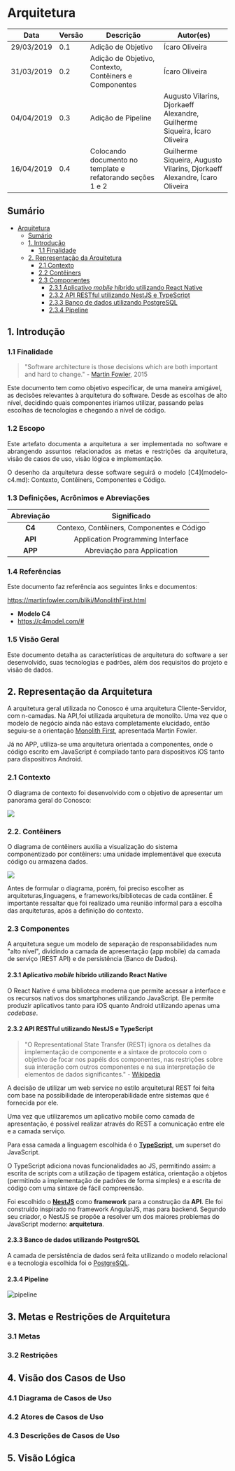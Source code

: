 
# Arquitetura
| **Data** | **Versão** | **Descrição** | **Autor(es)** |
|---|---|---|---|
|29/03/2019 | 0.1 | Adição de Objetivo | Ícaro Oliveira |
|31/03/2019 | 0.2 | Adição de Objetivo, Contexto, Contêiners e Componentes | Ícaro Oliveira |
|04/04/2019 | 0.3 | Adição de Pipeline | Augusto Vilarins, Djorkaeff Alexandre, Guilherme Siqueira, Ícaro Oliveira |
|16/04/2019 | 0.4 | Colocando documento no template e refatorando seções 1 e 2  | Guilherme Siqueira, Augusto Vilarins, Djorkaeff Alexandre, Ícaro Oliveira |

## Sumário
- [Arquitetura](#arquitetura)
  - [Sumário](#sum%C3%A1rio)
  - [1. Introdução](#1-introdução)
    - [1.1 Finalidade](#11-finalidade)
  - [2. Representação da Arquitetura](#2-Representação-da-Arquitetura)
      - [2.1 Contexto](#21-contexto)
      - [2.2 Contêiners](#22-cont%C3%AAiners)
      - [2.3 Componentes](#23-componentes)
        - [2.3.1 Aplicativo *mobile* híbrido utilizando React Native](#231-aplicativo-mobile-h%C3%ADbrido-utilizando-react-native)
        - [2.3.2 API RESTful utilizando NestJS e TypeScript](#232-api-restful-utilizando-nestjs-e-typescript)
        - [2.3.3 Banco de dados utilizando PostgreSQL](#233-banco-de-dados-utilizando-postgresql)
        - [2.3.4 Pipeline](#234-pipeline)

## 1. Introdução

### 1.1 Finalidade

> "Software architecture is those decisions which are both important and hard to change." - [Martin Fowler](https://www.youtube.com/watch?v=DngAZyWMGR0), 2015 


Este documento tem como objetivo especificar, de uma maneira amigável, as decisões relevantes à arquitetura do software. Desde as escolhas de alto nível, decidindo quais componentes iríamos utilizar, passando pelas escolhas de tecnologias e chegando a nível de código.

### 1.2 Escopo
 <p align = "justify">Este artefato documenta a arquitetura a ser implementada no software e abrangendo assuntos relacionados as metas e restrições da arquitetura, visão de casos de uso, visão lógica e implementação.</p>
 <p align = "justify">O desenho da arquitetura desse software seguirá o modelo [C4](modelo-c4.md): Contexto, Contêiners, Componentes e Código.</p>

### 1.3 Definições, Acrônimos e Abreviações
Abreviação|Significado
:-:|:-:
|**C4**| Contexo, Contêiners, Componentes e Código
|**API**| Application Programming Interface
|**APP**| Abreviação para Application 

### 1.4 Referências
<p align = "justify"> Este documento faz referência aos seguintes links e  documentos: </p>

https://martinfowler.com/bliki/MonolithFirst.html

* **Modelo C4**
* https://c4model.com/#

### 1.5 Visão Geral
<p align = "justify">Este documento detalha as características de arquitetura do software a ser desenvolvido, suas tecnologias e padrões, além dos requisitos do projeto e visão de dados.</p>

## 2. Representação da Arquitetura
A arquitetura geral utilizada no Conosco é uma arquitetura Cliente-Servidor, com n-camadas. Na API,foi utilizada arquitetura de monolíto. Uma vez que o modelo de negócio ainda não estava completamente elucidado, então seguiu-se a orientação [Monolith First](https://martinfowler.com/bliki/MonolithFirst.html), apresentada Martin Fowler. 

Já no APP, utiliza-se uma arquitetura orientada a componentes, onde o código escrito em JavaScript é compilado tanto para dispositivos iOS tanto para dispositivos Android. 

### 2.1 Contexto
O diagrama de contexto foi desenvolvido com o objetivo de apresentar um panorama geral do Conosco:

![](https://i.imgur.com/Dgun08f.png)

### 2.2. Contêiners
O diagrama de contêiners auxilia a visualização do sistema componentizado por contêiners: uma unidade implementável que executa código ou armazena dados.

![](https://i.imgur.com/mN5LDJE.png)

Antes de formular o diagrama, porém, foi preciso escolher as arquiteturas,linguagens, e frameworks/bibliotecas de cada contâiner. É importante ressaltar que foi realizado uma reunião informal para a escolha das arquiteturas, após a definição do contexto.

### 2.3 Componentes

A arquitetura segue um modelo de separação de responsabilidades num "alto nível", dividindo a camada de apresentação (app mobile) da camada de serviço (REST API) e de persistência (Banco de Dados).

#### 2.3.1 Aplicativo *mobile* híbrido utilizando React Native

O React Native é uma biblioteca moderna que permite acessar a interface e os recursos nativos dos smartphones utilizando JavaScript. Ele permite produzir aplicativos tanto para iOS quanto Android utilizando apenas uma *codebase*. 

#### 2.3.2 API RESTful utilizando NestJS e TypeScript

> "O Representational State Transfer (REST) ignora os detalhes da implementação de componente e a sintaxe de protocolo com o objetivo de focar nos papéis dos componentes, nas restrições sobre sua interação com outros componentes e na sua interpretação de elementos de dados significantes." - [Wikipedia](https://pt.wikipedia.org/wiki/REST)

A decisão de utilizar um web service no estilo arquitetural REST foi feita com base na possibilidade de interoperabilidade entre sistemas que é fornecida por ele. 

Uma vez que utilizaremos um aplicativo mobile como camada de apresentação, é possível realizar através do REST a comunicação entre ele e a camada serviço. 

Para essa camada a linguagem escolhida é o **[TypeScript](https://www.typescriptlang.org/)**, um superset do JavaScript.

O TypeScript adiciona novas funcionalidades ao JS, permitindo assim: a escrita de scripts com a utilização de tipagem estática, orientação a objetos (permitindo a implementação de padrões de forma simples) e a escrita de código com uma sintaxe de fácil compreensão.

Foi escolhido o **[NestJS](http://nestjs.com)** como **framework** para a construção da **API**. Ele foi construído inspirado no framework AngularJS, mas para backend. Segundo seu criador, o NestJS se propõe a resolver um dos maiores problemas do JavaScript moderno: **arquitetura**.

#### 2.3.3 Banco de dados utilizando PostgreSQL

A camada de persistência de dados será feita utilizando o modelo relacional e a tecnologia escolhida foi o [PostgreSQL](https://www.postgresql.org/).

#### 2.3.4 Pipeline 
![pipeline](https://cdn.discordapp.com/attachments/557709025265975327/562049330308055040/pipeline_conosco.png)

## 3. Metas e Restrições de Arquitetura
### 3.1 Metas

### 3.2 Restrições

## 4. Visão dos Casos de Uso

### 4.1 Diagrama de Casos de Uso

### 4.2 Atores de Casos de Uso

### 4.3 Descrições de Casos de Uso

## 5. Visão Lógica
